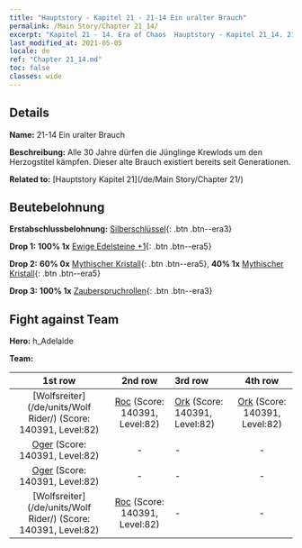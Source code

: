 ```yaml
---
title: "Hauptstory - Kapitel 21 - 21-14 Ein uralter Brauch"
permalink: /Main Story/Chapter 21_14/
excerpt: "Kapitel 21 - 14. Era of Chaos  Hauptstory - Kapitel 21_14. 21-14 Ein uralter Brauch"
last_modified_at: 2021-05-05
locale: de
ref: "Chapter 21_14.md"
toc: false
classes: wide
---
```


## Details

 **Name:** 21-14 Ein uralter Brauch

 **Beschreibung:** Alle 30 Jahre dürfen die Jünglinge Krewlods um den Herzogstitel kämpfen. Dieser alte Brauch existiert bereits seit Generationen.

 **Related to:** [Hauptstory Kapitel 21](/de/Main Story/Chapter 21/)

## Beutebelohnung

 **Erstabschlussbelohnung:** [Silberschlüssel](/ItemsDE/con_693/){: .btn .btn--era3}

 **Drop 1:** **100% 1x** [Ewige Edelsteine +1](/ItemsDE/mat_72/){: .btn .btn--era5}

 **Drop 2:** **60% 0x** [Mythischer Kristall](/ItemsDE/mat_66/){: .btn .btn--era5}, **40% 1x** [Mythischer Kristall](/ItemsDE/mat_66/){: .btn .btn--era5}

 **Drop 3:** **100% 1x** [Zauberspruchrollen](/ItemsDE/con_694/){: .btn .btn--era3}


## Fight against Team
 **Hero:** h_Adelaide

 **Team:**


  | 1st row | 2nd row | 3rd row | 4th row |
  |:----:|:----:|:----|:----:|
  | [Wolfsreiter](/de/units/Wolf Rider/) (Score: 140391, Level:82)  | [Roc](/de/units/Roc/) (Score: 140391, Level:82)  | [Ork](/de/units/Orc/) (Score: 140391, Level:82)  | [Ork](/de/units/Orc/) (Score: 140391, Level:82)  |
  | [Oger](/de/units/Ogre/) (Score: 140391, Level:82)  | - | - | - |
  | [Oger](/de/units/Ogre/) (Score: 140391, Level:82)  | - | - | - |
  | [Wolfsreiter](/de/units/Wolf Rider/) (Score: 140391, Level:82)  | [Roc](/de/units/Roc/) (Score: 140391, Level:82)  | - | - |


